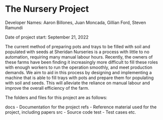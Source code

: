 # The Nursery Project

Developer Names: Aaron Billones, Juan Moncada, Gillian Ford, Steven Ramundi

Date of project start: September 21, 2022

The current method of preparing pots and trays to be filled with soil and populated with seeds at Sheridan Nurseries is a process with little to no automation, requiring many manual labour hours. Recently, the owners of these farms have been finding it increasingly more difficult to fill these roles with enough workers to run the operation smoothly, and meet production demands. We aim to aid in this process by designing and implementing a machine that is able to fill trays with pots and prepare them for populating with soil and seeds. This will alleviate the reliance on manual labour and improve the overall efficiency of the farm. 

The folders and files for this project are as follows:

docs - Documentation for the project
refs - Reference material used for the project, including papers
src - Source code
test - Test cases
etc.
